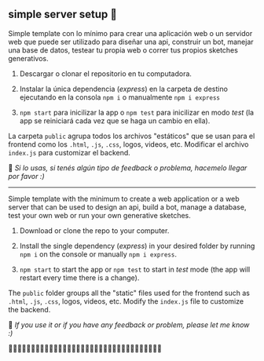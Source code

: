 ## simple server setup 💭

Simple template con lo mínimo para crear una aplicación web o un servidor web que puede ser utilizado para diseñar una api, construir un bot, manejar una base de datos, testear tu propia web o correr tus propios sketches generativos.

1. Descargar o clonar el repositorio en tu computadora.

2. Instalar la única dependencia (*express*) en la carpeta de destino ejecutando en la consola `npm i` o manualmente `npm i express`

3. `npm start` para inicilizar la app o `npm test` para inicilizar en modo *test* (la app se reiniciará cada vez que se haga un cambio en ella).

La carpeta `public` agrupa todos los archivos "estáticos" que se usan para el frontend como los `.html`, `.js`, `.css`, logos, videos, etc.
Modificar el archivo `index.js` para customizar el backend.


:wave: *Si lo usas, si tenés algún tipo de feedback o problema, hacemelo llegar por favor :)*

---


Simple template with the minimum to create a web application or a web server that can be used to design an api, build a bot, manage a database, test your own web or run your own generative sketches.

1. Download or clone the repo to your computer.

2. Install the single dependency (*express*) in your desired folder by running `npm i` on the console or manually `npm i express`.

3. `npm start` to start the app or `npm test` to start in *test* mode (the app will restart every time there is a change).

The `public` folder groups all the "static" files used for the frontend such as `.html`, `.js`, `.css`, logos, videos, etc.
Modify the `index.js` file to customize the backend.


:wave: *If you use it or if you have any feedback or problem, please let me know :)*


:dizzy::dizzy::dizzy::dizzy::dizzy::dizzy::dizzy::dizzy::dizzy::dizzy::dizzy::dizzy::dizzy::dizzy::dizzy::dizzy::dizzy::dizzy::dizzy::dizzy::dizzy::dizzy::dizzy::dizzy::dizzy::dizzy::dizzy::dizzy::dizzy::dizzy::dizzy::dizzy::dizzy::dizzy: